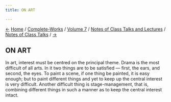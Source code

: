 ```yaml
---
title: ON ART

---
```

<div>

[←](../../translation_of_writings/addenda.htm)
[Home](../../../../index.htm) /
[Complete-Works](../../../complete_works.htm) / [Volume
7](../../volume_7_contents.htm) / [Notes of Class Talks and
Lectures](../notes_of_class_talks_and_lectures_contents.htm) / [Notes of
Class Talks](notes_of_class_talks_contents.htm) / [→](on_music.htm)

  

## ON ART

In art, interest must be centred on the principal theme. Drama is the
most difficult of all arts. In it two things are to be satisfied —
first, the ears, and second, the eyes. To paint a scene, if one thing be
painted, it is easy enough; but to paint different things and yet to
keep up the central interest is very difficult. Another difficult thing
is stage-management, that is, combining different things in such a
manner as to keep the central interest intact.

</div>
